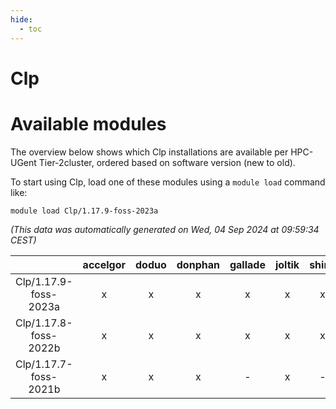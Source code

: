```yaml
---
hide:
  - toc
---
```


Clp
===

# Available modules


The overview below shows which Clp installations are available per HPC-UGent Tier-2cluster, ordered based on software version (new to old).

To start using Clp, load one of these modules using a `module load` command like:

```shell
module load Clp/1.17.9-foss-2023a
```

*(This data was automatically generated on Wed, 04 Sep 2024 at 09:59:34 CEST)*  

| |accelgor|doduo|donphan|gallade|joltik|shinx|skitty|
| :---: | :---: | :---: | :---: | :---: | :---: | :---: | :---: |
|Clp/1.17.9-foss-2023a|x|x|x|x|x|x|x|
|Clp/1.17.8-foss-2022b|x|x|x|x|x|x|x|
|Clp/1.17.7-foss-2021b|x|x|x|-|x|-|x|
